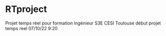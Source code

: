 # RTproject
Projet temps réel pour formation ingénieur S3E CESI Toulouse
début projet temps reel 07/10/22 9:20